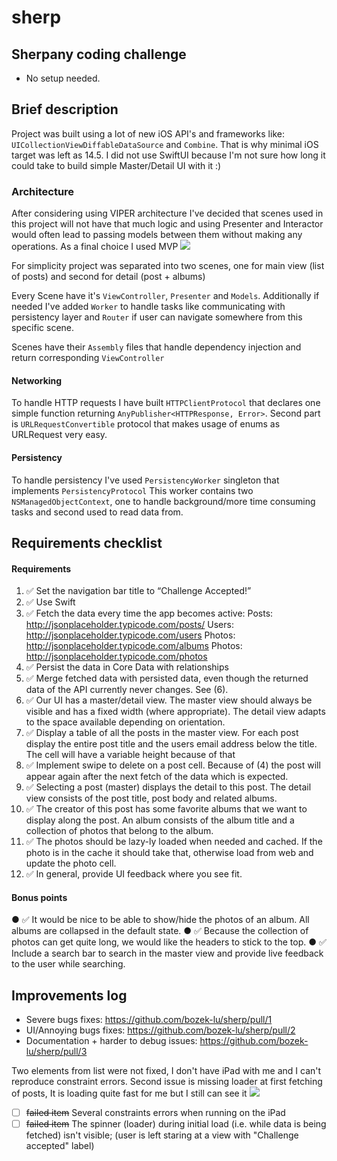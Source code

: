 # sherp

## Sherpany coding challenge
- No setup needed.

## Brief description
Project was built using a lot of new iOS API's and frameworks like: `UICollectionViewDiffableDataSource` and `Combine`. That is why minimal iOS target was left as 14.5. I did not use SwiftUI because I'm not sure how long it could take to build simple Master/Detail UI with it :)

### Architecture
After considering using VIPER architecture I've decided that scenes used in this project will not have that much logic and using Presenter and Interactor would often lead to passing models between them without making any operations. 
As a final choice I used MVP
![](https://user-images.githubusercontent.com/5692182/131254059-55cda66e-301b-4b72-b8d1-e02e7997cc1e.png)

For simplicity project was separated into two scenes, one for main view (list of posts) and second for detail (post + albums)

Every Scene have it's `ViewController`, `Presenter` and `Models`. Additionally if needed I've added `Worker` to handle tasks like communicating with persistency layer and `Router` if user can navigate somewhere from this specific scene.

Scenes have their `Assembly` files that handle dependency injection and return corresponding `ViewController`

#### Networking
To handle HTTP requests I have built `HTTPClientProtocol` that declares one simple function returning `AnyPublisher<HTTPResponse, Error>`.
Second part is `URLRequestConvertible` protocol that makes usage of enums as URLRequest very easy.

#### Persistency
To handle persistency I've used  `PersistencyWorker` singleton that implements  `PersistencyProtocol` 
This worker contains two `NSManagedObjectContext`, one to handle background/more time consuming tasks and second used to read data from.

## Requirements checklist
#### Requirements
1. ✅ Set the navigation bar title to “Challenge Accepted!”
2. ✅ Use Swift
3. ✅ Fetch the data every time the app becomes active:
Posts: http://jsonplaceholder.typicode.com/posts/ Users: http://jsonplaceholder.typicode.com/users Photos: http://jsonplaceholder.typicode.com/albums Photos: http://jsonplaceholder.typicode.com/photos
4. ✅ Persist the data in Core Data with relationships
5. ✅ Merge fetched data with persisted data, even though the returned data of the API currently
never changes. See (6).
6. ✅ Our UI has a master/detail view. The master view should always be visible and has a fixed
width (where appropriate). The detail view adapts to the space available depending on
orientation.
7. ✅ Display a table of all the posts in the master view. For each post display the entire post title
and the users email address below the title. The cell will have a variable height because of that
8. ✅ Implement swipe to delete on a post cell. Because of (4) the post will appear again after the
next fetch of the data which is expected.
9. ✅ Selecting a post (master) displays the detail to this post. The detail view consists of the post
title, post body and related albums.
10. ✅ The creator of this post has some favorite albums that we want to display along the post. An
album consists of the album title and a collection of photos that belong to the album.
11. ✅ The photos should be lazy-ly loaded when needed and cached. If the photo is in the cache it
should take that, otherwise load from web and update the photo cell.
12. ✅ In general, provide UI feedback where you see fit.
#### Bonus points
● ✅ It would be nice to be able to show/hide the photos of an album. All albums are collapsed in the default state.
● ✅ Because the collection of photos can get quite long, we would like the headers to stick to the top.
● ✅ Include a search bar to search in the master view and provide live feedback to the user while searching.

## Improvements log
- Severe bugs fixes: https://github.com/bozek-lu/sherp/pull/1
- UI/Annoying bugs fixes: https://github.com/bozek-lu/sherp/pull/2
- Documentation + harder to debug issues: https://github.com/bozek-lu/sherp/pull/3

Two elements from list were not fixed, I don't have iPad with me and I can't reproduce constraint errors. Second issue is missing loader at first fetching of posts, It is loading quite fast for me but I still can see it
![](https://user-images.githubusercontent.com/5692182/131255297-a657d3d7-4939-4dab-83ab-14d6571baa65.png)
- [ ] ~~failed item~~ Several constraints errors when running on the iPad
- [ ] ~~failed item~~ The spinner (loader) during initial load (i.e. while data is being fetched) isn't visible; (user is left staring at a view with "Challenge accepted" label)
